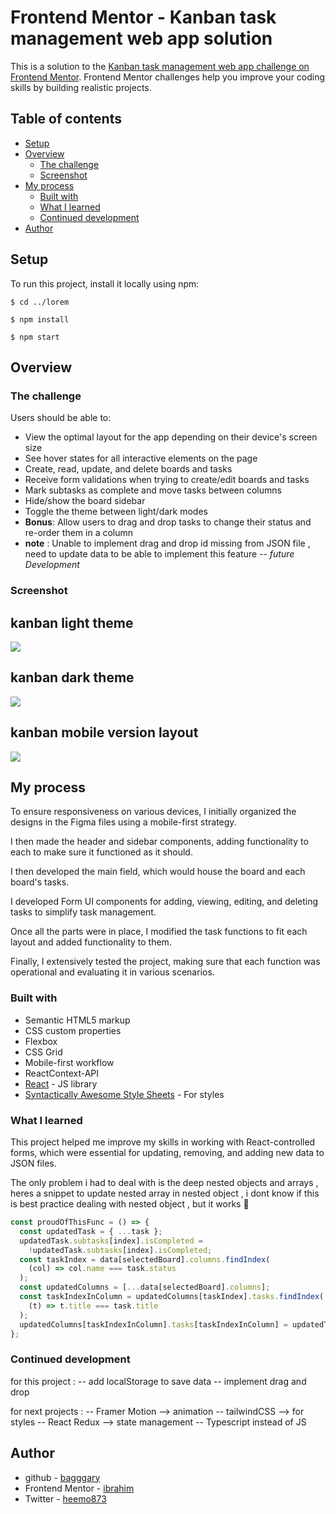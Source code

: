 # Frontend Mentor - Kanban task management web app solution

This is a solution to the [Kanban task management web app challenge on Frontend Mentor](https://www.frontendmentor.io/challenges/kanban-task-management-web-app-wgQLt-HlbB). Frontend Mentor challenges help you improve your coding skills by building realistic projects.

## Table of contents

- [Setup](#setup)
- [Overview](#overview)
  - [The challenge](#the-challenge)
  - [Screenshot](#screenshot)
- [My process](#my-process)
  - [Built with](#built-with)
  - [What I learned](#what-i-learned)
  - [Continued development](#continued-development)
- [Author](#author)

## Setup

To run this project, install it locally using npm:

```
$ cd ../lorem
```

```
$ npm install
```

```
$ npm start
```

## Overview

### The challenge

Users should be able to:

- View the optimal layout for the app depending on their device's screen size
- See hover states for all interactive elements on the page
- Create, read, update, and delete boards and tasks
- Receive form validations when trying to create/edit boards and tasks
- Mark subtasks as complete and move tasks between columns
- Hide/show the board sidebar
- Toggle the theme between light/dark modes
- **Bonus**: Allow users to drag and drop tasks to change their status and re-order them in a column
- **note** : Unable to implement drag and drop id missing from JSON file , need to update data to be able to implement this feature -- _future Development_

### Screenshot

## kanban light theme

![](./src/assets/screenshot/Kanban-light.png)

## kanban dark theme

![](./src/assets/screenshot/Kanban-dark.png)

## kanban mobile version layout

![](./src/assets/screenshot/Kanban-mobile.png)

## My process

To ensure responsiveness on various devices, I initially organized the designs in the Figma files using a mobile-first strategy.

I then made the header and sidebar components, adding functionality to each to make sure it functioned as it should.

I then developed the main field, which would house the board and each board's tasks.

I developed Form UI components for adding, viewing, editing, and deleting tasks to simplify task management.

Once all the parts were in place, I modified the task functions to fit each layout and added functionality to them.

Finally, I extensively tested the project, making sure that each function was operational and evaluating it in various scenarios.

### Built with

- Semantic HTML5 markup
- CSS custom properties
- Flexbox
- CSS Grid
- Mobile-first workflow
- ReactContext-API
- [React](https://reactjs.org/) - JS library
- [Syntactically Awesome Style Sheets](https://sass-lang.com/) - For styles

### What I learned

This project helped me improve my skills in working with React-controlled forms, which were essential for updating, removing, and adding new data to JSON files.

The only problem i had to deal with is the deep nested objects and arrays , heres a snippet to update nested array in nested object , i dont know if this is best practice dealing with nested object , but it works 🤷

```js
const proudOfThisFunc = () => {
  const updatedTask = { ...task };
  updatedTask.subtasks[index].isCompleted =
    !updatedTask.subtasks[index].isCompleted;
  const taskIndex = data[selectedBoard].columns.findIndex(
    (col) => col.name === task.status
  );
  const updatedColumns = [...data[selectedBoard].columns];
  const taskIndexInColumn = updatedColumns[taskIndex].tasks.findIndex(
    (t) => t.title === task.title
  );
  updatedColumns[taskIndexInColumn].tasks[taskIndexInColumn] = updatedTask;
};
```

### Continued development

for this project :
-- add localStorage to save data
-- implement drag and drop

for next projects :
-- Framer Motion --> animation
-- tailwindCSS --> for styles
-- React Redux --> state management
-- Typescript instead of JS

## Author

- github - [bagggary](https://github.com/bagggary)
- Frontend Mentor - [ibrahim](https://www.frontendmentor.io/profile/ENG-SKYLER)
- Twitter - [heemo873](https://twitter.com/heemo873)
